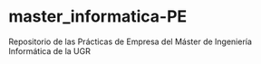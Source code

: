 # master_informatica-PE
Repositorio de las Prácticas de Empresa del Máster de Ingeniería Informática de la UGR

